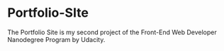 # Portfolio-SIte
The Portfolio Site is my second project of the Front-End Web Developer Nanodegree Program by Udacity.
